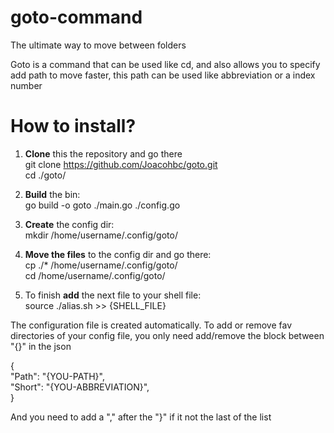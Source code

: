 # goto-command
 The ultimate way to move between folders

Goto is a command that can be used like cd, and also allows you to specify add path to move faster, this path can be used like abbreviation or a index number

# How to install?

1. **Clone** this the repository and go there <br />
    git clone https://github.com/Joacohbc/goto.git <br />
    cd ./goto/

2. **Build** the bin: <br />
    go build -o goto ./main.go ./config.go 

3. **Create** the config dir: <br />
    mkdir /home/username/.config/goto/

4. **Move the files** to the config dir and go there: <br />
    cp ./* /home/username/.config/goto/ <br />
    cd /home/username/.config/goto/

5. To finish **add** the next file to your shell file: <br />
    source ./alias.sh >> {SHELL_FILE}

The configuration file is created automatically. To add or remove fav directories
of your config file, you only need add/remove the block between "{}" in the json

{ <br />
  "Path": "{YOU-PATH}", <br />
  "Short": "{YOU-ABBREVIATION}", <br />
} <br />

And you need to add a "," after the "}" if it not the last of the list